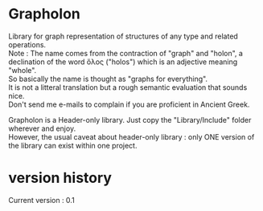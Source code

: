 # Grapholon

Library for graph representation of structures of any type and related operations.  
Note : The name comes from the contraction of "graph" and "holon", a declination of the word ὅλος  ("holos") which is an adjective meaning "whole".  
So basically the name is thought as "graphs for everything".   
It is not a litteral translation but a rough semantic evaluation that sounds nice.   
Don't send me e-mails to complain if you are proficient in Ancient Greek.  

Grapholon is a Header-only library. Just copy the "Library/Include" folder wherever and enjoy.  
However, the usual caveat about header-only library : only ONE version of the library can exist within one project.  

# version history
Current version : 0.1
